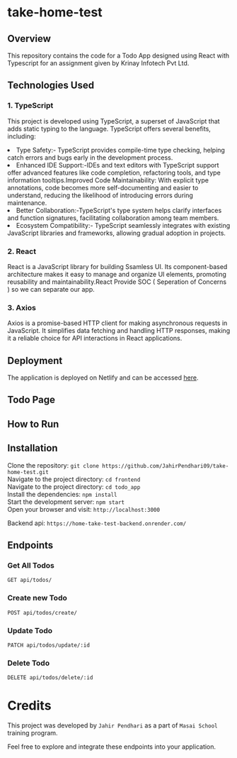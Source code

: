# take-home-test

## Overview

This repository contains the code for a Todo App designed using React with Typescript  for an assignment given by Krinay Infotech Pvt Ltd.


## Technologies Used
### 1. TypeScript 
This project is developed using TypeScript, a superset of JavaScript that adds static typing to the language. TypeScript offers several benefits, including:

<li> Type Safety:- TypeScript provides compile-time type checking, helping catch errors and bugs early in the development process.</li>
<li>Enhanced IDE Support:-IDEs and text editors with TypeScript support offer advanced features like code completion, refactoring tools, and type information tooltips.Improved Code Maintainability: With explicit type annotations, code becomes more self-documenting and easier to understand, reducing the likelihood of introducing errors during maintenance.</li>
<li>Better Collaboration:-TypeScript's type system helps clarify interfaces and function signatures, facilitating collaboration among team members.</li>
<li>Ecosystem Compatibility:- TypeScript seamlessly integrates with existing JavaScript libraries and frameworks, allowing gradual adoption in projects.</li>
         
### 2. React

React is a JavaScript library for building Ssamless UI. Its component-based architecture makes it easy to manage and organize UI elements, promoting reusability and maintainability.React Provide SOC ( Seperation of Concerns ) so we can separate our app.

### 3. Axios

Axios is a promise-based HTTP client for making asynchronous requests in JavaScript. It simplifies data fetching and handling HTTP responses, making it a reliable choice for API interactions in React applications.


## Deployment

The application is deployed on Netlify and can be accessed [here]().

## Todo Page


 ## How to Run <br/>
   <h2>Installation</h2>
   
   Clone the repository:   ``` git clone https://github.com/JahirPendhari09/take-home-test.git ``` <br/>
   Navigate to the project directory:   ``` cd frontend ``` <br/>
   Navigate to the project directory:   ``` cd todo_app ``` <br/>
   Install the dependencies:   ``` npm install ``` <br/>
   Start the development server:   ``` npm start ``` <br/>
   Open your browser and visit:   ``` http://localhost:3000 ``` <br/>

   Backend api:   ``` https://home-take-test-backend.onrender.com/ ``` <br/>

   <h2>Endpoints</h2>
   <h3>Get All Todos</h3>
   <pre><code>GET api/todos/</code></pre>
   <h3>Create new Todo</h3>
   <pre><code>POST api/todos/create/</code></pre>
   <h3> Update Todo</h3>
   <pre><code>PATCH api/todos/update/:id</code></pre>
   <h3> Delete Todo</h3>
   <pre><code>DELETE api/todos/delete/:id</code></pre>

   # Credits <br/>
   This project was developed by ```Jahir Pendhari``` as a part of ```Masai School``` training program.

   <p>Feel free to explore and integrate these endpoints into your application.</p>

